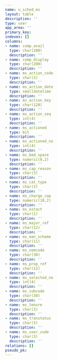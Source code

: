 ```yaml
---
name: u_sched_ms
layout: table
description: ''
type: user
app_area: ''
primary_key: 
indexes: []
columns:
- name: comp_avail
  type: char(200)
  description: ''
- name: comp_display
  type: char(200)
  description: ''
- name: ms_action_code
  type: char(3)
  description: ''
- name: ms_action_date
  type: smalldatetime
  description: ''
- name: ms_action_key
  type: char(120)
  description: ''
- name: ms_action_seq
  type: int(4)
  description: ''
- name: ms_actioned
  type: bit
  description: ''
- name: ms_actioned_no
  type: int(4)
  description: ''
- name: ms_bed_space
  type: numeric(8,2)
  description: ''
- name: ms_cap_reason
  type: char(3)
  description: ''
- name: ms_cat_type
  type: char(3)
  description: ''
- name: ms_charge_cap
  type: numeric(10,2)
  description: ''
- name: ms_estact
  type: char(1)
  description: ''
- name: ms_major_ref
  type: char(12)
  description: ''
- name: ms_man_scheme
  type: char(11)
  description: ''
- name: ms_nomcode
  type: char(30)
  description: ''
- name: ms_prop_ref
  type: char(12)
  description: ''
- name: ms_selected_no
  type: int(4)
  description: ''
- name: ms_subcode
  type: char(30)
  description: ''
- name: ms_tenure
  type: char(3)
  description: ''
- name: ms_transtatus
  type: char(3)
  description: ''
- name: ms_user_code
  type: char(3)
  description: ''
relations: []
pseudo_pk: 
---
```


